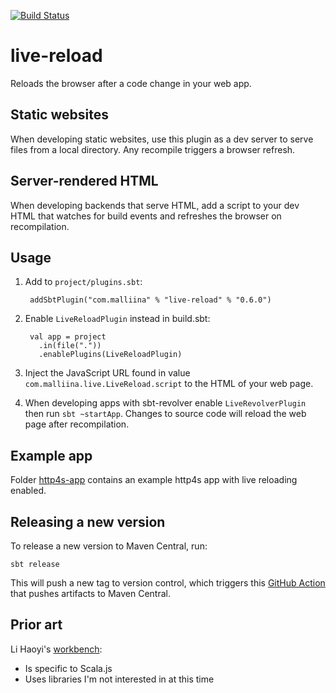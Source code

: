 [![Build Status](https://github.com/malliina/live-reload/workflows/Test/badge.svg)](https://github.com/malliina/live-reload/actions)

# live-reload

Reloads the browser after a code change in your web app.

## Static websites

When developing static websites, use this plugin as a dev server to serve files from a local directory. 
Any recompile triggers a browser refresh.

## Server-rendered HTML

When developing backends that serve HTML, add a script to your dev HTML that watches for build events and
refreshes the browser on recompilation.

## Usage

1. Add to `project/plugins.sbt`:

        addSbtPlugin("com.malliina" % "live-reload" % "0.6.0")

1. Enable `LiveReloadPlugin` instead in build.sbt:

        val app = project
          .in(file("."))
          .enablePlugins(LiveReloadPlugin)

1. Inject the JavaScript URL found in value `com.malliina.live.LiveReload.script` to the HTML of your web page.

1. When developing apps with sbt-revolver enable `LiveRevolverPlugin` then run `sbt ~startApp`. Changes to source code will reload the web page after recompilation.

## Example app

Folder [http4s-app](http4s-app) contains an example http4s app with live reloading enabled.

## Releasing a new version

To release a new version to Maven Central, run:

    sbt release
    
This will push a new tag to version control, which triggers this [GitHub Action](.github/workflows/release.yml) that 
pushes artifacts to Maven Central.

## Prior art

Li Haoyi's [workbench](https://github.com/lihaoyi/workbench):

- Is specific to Scala.js
- Uses libraries I'm not interested in at this time

